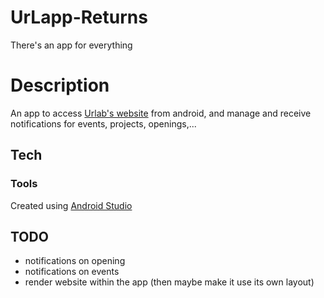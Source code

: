 # UrLapp-Returns
There's an app for everything

# Description

An app to access [Urlab's website](https://urlab.be/) from android, and manage and receive notifications for events, projects, openings,...


## Tech

### Tools

Created using [Android Studio](https://developer.android.com/studio)

## TODO

* notifications on opening
* notifications on events
* render website within the app (then maybe make it use its own layout)
